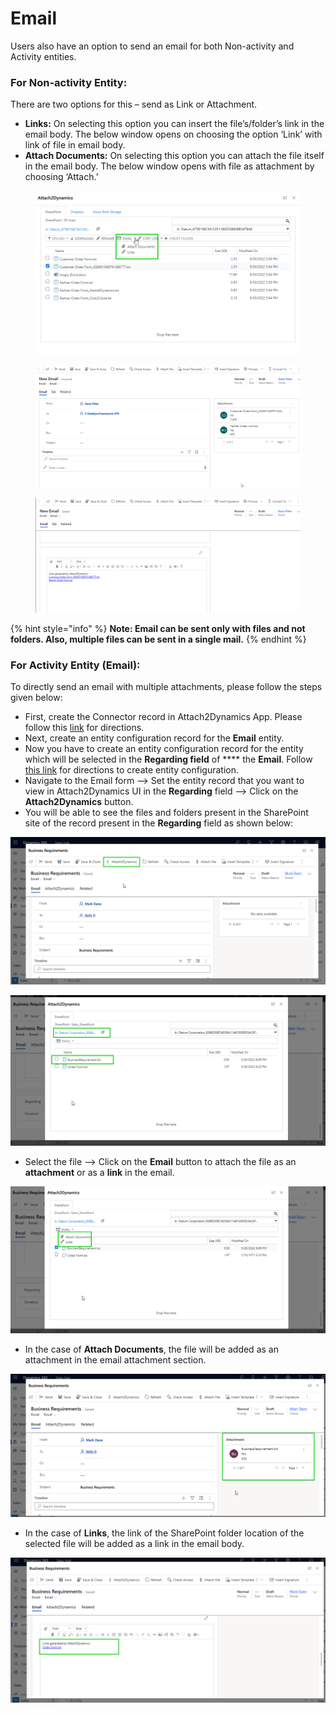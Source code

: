 # Email

Users also have an option to send an email for both Non-activity and Activity entities.&#x20;

### For Non-activity Entity:

There are two options for this – send as Link or Attachment.

* **Links:** On selecting this option you can insert the file’s/folder’s link in the email body. The below window opens on choosing the option ‘Link’ with link of file in email body.
* **Attach Documents:** On selecting this option you can attach the file itself in the email body. The below window opens with file as attachment by choosing ‘Attach.’

<figure><img src="../../.gitbook/assets/Email files as an attachment or share the link to the files- slide 17.png" alt=""><figcaption></figcaption></figure>

<figure><img src="../../.gitbook/assets/Email files as an attachment or share the link to the files- slide 17 image 2.png" alt=""><figcaption></figcaption></figure>

<figure><img src="../../.gitbook/assets/Email files as an attachment or share the link to the files- slide 17 image 3.png" alt=""><figcaption></figcaption></figure>

{% hint style="info" %}
**Note: Email can be sent only with files and not folders. Also, multiple files can be sent in a single mail.**
{% endhint %}

### For Activity Entity (Email):

To directly send an email with multiple attachments, please follow the steps given below:

* First, create the Connector record in Attach2Dynamics App. Please follow this [link](https://docs.inogic.com/attach2dynamics/configuration/connector-configuration/sharepoint) for directions.
* Next, create an entity configuration record for the **Email** entity.
* Now you have to create an entity configuration record for the entity which will be selected in the **Regarding field** of **** the **Email**. Follow [this link](https://docs.inogic.com/attach2dynamics/configuration/entity-configuration) for directions to create entity configuration.
* Navigate to the Email form --> Set the entity record that you want to view in Attach2Dynamics UI in the **Regarding** field --> Click on the **Attach2Dynamics** button.
* You will be able to see the files and folders present in the SharePoint site of the record present in the **Regarding** field as shown below:

![](<../../.gitbook/assets/Image1 (1).png>)

![](<../../.gitbook/assets/Image2 (1).png>)

* Select the file --> Click on the **Email** button to attach the file as an **attachment** or as a **link** in the email.

![](<../../.gitbook/assets/Image3 (1).png>)

* In the case of **Attach Documents**, the file will be added as an attachment in the email attachment section.

![](<../../.gitbook/assets/Image4 (1).png>)

* In the case of **Links**, the link of the SharePoint folder location of the selected file will be added as a link in the email body.

![](<../../.gitbook/assets/Image5 (1).png>)

